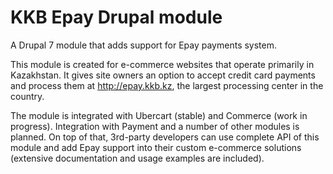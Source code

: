 KKB Epay Drupal module
======================

A Drupal 7 module that adds support for Epay payments system.

This module is created for e-commerce websites that operate primarily in Kazakhstan. It gives site owners an option to accept credit card payments and process them at http://epay.kkb.kz, the largest processing center in the country.

The module is integrated with Ubercart (stable) and Commerce (work in progress). Integration with Payment and a number of other modules is planned. On top of that, 3rd-party developers can use complete API of this module and add Epay support into their custom e-commerce solutions (extensive documentation and usage examples are included).
